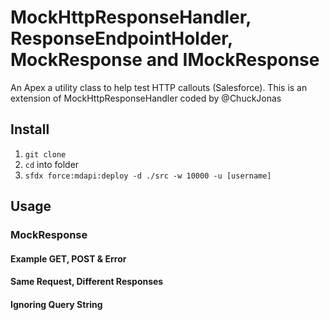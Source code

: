 # MockHttpResponseHandler, ResponseEndpointHolder, MockResponse and IMockResponse

An Apex a utility class to help test HTTP callouts (Salesforce).
This is an extension of MockHttpResponseHandler coded by @ChuckJonas

## Install

1. `git clone`
1. `cd` into folder
1. `sfdx force:mdapi:deploy -d ./src -w 10000 -u [username]`

## Usage

### MockResponse



#### Example GET, POST & Error


#### Same Request, Different Responses


#### Ignoring Query String

